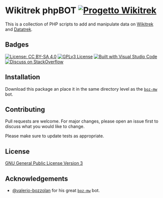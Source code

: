 # Wikitrek phpBOT [![Progetto Wikitrek](https://img.shields.io/badge/Progetto-WikiTrek-996633?logo=data:image/svg%2bxml;base64,PHN2ZyB4bWxucz0iaHR0cDovL3d3dy53My5vcmcvMjAwMC9zdmciIHhtbDpzcGFjZT0icHJlc2VydmUiIHJvbGU9ImltZyIgdmlld0JveD0iMCAwIDI0IDI0Ij48dGl0bGU+V2lraVRyZWs8L3RpdGxlPjxwYXRoIGQ9Ik0xNC4wNyAxNS41M2MtMy4zNiAwLTEwLjQzIDkuNDItOS44MyA4LjQ2QzQuMjQgMTAuMTYgMTEuNjIuMDYgMTEuNjIuMDZzMS4wOCAxLjUyIDIuNDUgMy45NXYxMS41MnptNS42MSA2LjM4LS40Ny4yM3MtMS42OS02LjI2LTQuODgtNi42VjQuNWMyLjM1IDQuMjcgNS4zNSAxMS4wMSA1LjM1IDE3LjQxeiIgc3R5bGU9ImZpbGw6I0ZGRjVEQyIvPjwvc3ZnPg==)](https://wikitrek.org/wiki/Wikitrek:Progetto)
This is a collection of PHP scripts to add and manipulate data on [Wikitrek](https://www.wikitrek.org) and [Datatrek](https://data.wikitrek.org).

## Badges
[![License: CC BY-SA 4.0](https://img.shields.io/badge/Creative_Commons-BY_SA_4-black?logo=creativecommons)](https://creativecommons.org/licenses/by-sa/4.0/)
[![GPLv3 License](https://img.shields.io/badge/License-GPLv3-008033?logo=gpl)](https://opensource.org/licenses/)
[![Built with Visual Studio Code](https://img.shields.io/badge/Built_with-VS_Code-007ACC?logo=visualstudiocode)](https://code.visualstudio.com)
[![Discuss on StackOverflow](https://img.shields.io/badge/Discuss_on-Stack_Overflow-fe7a16?logo=stackoverflow)](https://stackoverflow.com/questions/tagged/wt-phpBOT?tab=Active)


## Installation
Download this package an place it in the same directory level as the [`boz-mw`](https://github.com/valerio-bozzolan/boz-mw) bot.

## Contributing
Pull requests are welcome. For major changes, please open an issue first
to discuss what you would like to change.

Please make sure to update tests as appropriate.

## License
[GNU General Public License Version 3](https://www.gnu.org/licenses/gpl-3.0.txt)

## Acknowledgements
* [@valerio-bozzolan](https://github.com/valerio-bozzolan) for his great [`boz-mw`](https://github.com/valerio-bozzolan/boz-mw) bot.
